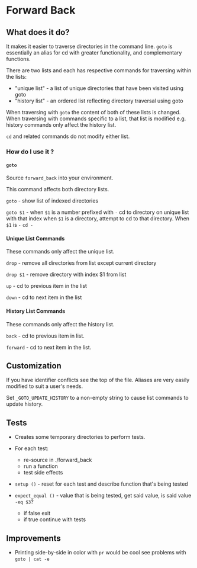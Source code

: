 # Forward Back #

## What does it do? ##

It makes it easier to traverse directories in the command line.
`goto` is essentially an alias for cd with greater functionality, and complementary functions.

There are two lists and each has respective commands for traversing within the lists:

- "unique list"     - a list of unique directories that have been visited using goto
- "history list"    - an ordered list reflecting directory traversal using goto

When traversing with `goto` the content of both of these lists is changed.
When traversing with commands specific to a list, that list is modified e.g. history commands only affect the history list.

`cd` and related commands do not modify either list.

### How do I use it ? ###

#### `goto` ####

Source `forward_back` into your environment.

This command affects both directory lists.

`goto`    - show list of indexed directories

`goto $1` - when `$1` is a number prefixed with `-` cd to directory on unique list with that index
            when `$1` is a directory, attempt to cd to that directory.
            When `$1` is `-` `cd -`

#### Unique List Commands ####

These commands only affect the unique list.

`drop`      - remove all directories from list except current directory

`drop $1`   - remove directory with index $1 from list

`up`        - cd to previous item in the list

`down`      - cd to next item in the list

#### History List Commands ####

These commands only affect the history list.

`back`      - cd to previous item in list.

`forward`   - cd to next item in the list.

## Customization ##

If you have identifier conflicts see the top of the file.
Aliases are very easily modified to suit a user's needs.

Set `_GOTO_UPDATE_HISTORY` to a non-empty string to cause list commands to update history.

## Tests ##

- Creates some temporary directories to perform tests.

- For each test:
  - re-source in ./forward_back
  - run a function
  - test side effects

- `setup ()`        - reset for each test and describe function that's being tested
- `expect_equal ()` - value that is being tested, get said value, is said value `-eq $3`?
  - if false exit
  - if true continue with tests

## Improvements ##

- Printing side-by-side in color with `pr` would be cool see problems with `goto | cat -e`
